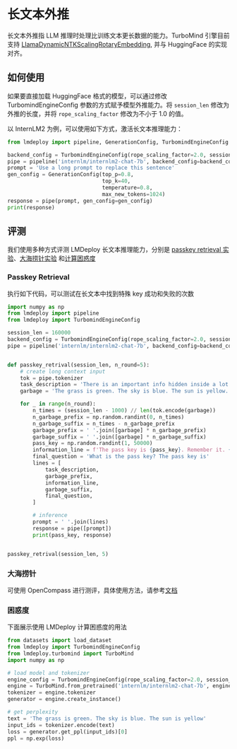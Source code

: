 # 长文本外推

长文本外推指 LLM 推理时处理比训练文本更长数据的能力。TurboMind 引擎目前支持 [LlamaDynamicNTKScalingRotaryEmbedding](https://github.com/huggingface/transformers/blob/main/src/transformers/models/llama/modeling_llama.py#L178), 并与 HuggingFace 的实现对齐。

## 如何使用

如果要直接加载 HuggingFace 格式的模型，可以通过修改 TurbomindEngineConfig 参数的方式赋予模型外推能力。将 `session_len` 修改为外推的长度，并将 `rope_scaling_factor` 修改为不小于 1.0 的值。

以 InternLM2 为例，可以使用如下方式，激活长文本推理能力：

```python
from lmdeploy import pipeline, GenerationConfig, TurbomindEngineConfig

backend_config = TurbomindEngineConfig(rope_scaling_factor=2.0, session_len=160000)
pipe = pipeline('internlm/internlm2-chat-7b', backend_config=backend_config)
prompt = 'Use a long prompt to replace this sentence'
gen_config = GenerationConfig(top_p=0.8,
                              top_k=40,
                              temperature=0.8,
                              max_new_tokens=1024)
response = pipe(prompt, gen_config=gen_config)
print(response)
```

## 评测

我们使用多种方式评测 LMDeploy 长文本推理能力，分别是 [passkey retrieval 实验](#passkey-retrieval)、[大海捞针实验](#大海捞针) 和[计算困惑度](#困惑度)

### Passkey Retrieval

执行如下代码，可以测试在长文本中找到特殊 key 成功和失败的次数

```python
import numpy as np
from lmdeploy import pipeline
from lmdeploy import TurbomindEngineConfig

session_len = 160000
backend_config = TurbomindEngineConfig(rope_scaling_factor=2.0, session_len=session_len)
pipe = pipeline('internlm/internlm2-chat-7b', backend_config=backend_config)


def passkey_retrival(session_len, n_round=5):
    # create long context input
    tok = pipe.tokenizer
    task_description = 'There is an important info hidden inside a lot of irrelevant text. Find it and memorize them. I will quiz you about the important information there.'
    garbage = 'The grass is green. The sky is blue. The sun is yellow. Here we go. There and back again.'

    for _ in range(n_round):
        n_times = (session_len - 1000) // len(tok.encode(garbage))
        n_garbage_prefix = np.random.randint(0, n_times)
        n_garbage_suffix = n_times - n_garbage_prefix
        garbage_prefix = ' '.join([garbage] * n_garbage_prefix)
        garbage_suffix = ' '.join([garbage] * n_garbage_suffix)
        pass_key = np.random.randint(1, 50000)
        information_line = f'The pass key is {pass_key}. Remember it. {pass_key} is the pass key.'  # noqa: E501
        final_question = 'What is the pass key? The pass key is'
        lines = [
            task_description,
            garbage_prefix,
            information_line,
            garbage_suffix,
            final_question,
        ]

        # inference
        prompt = ' '.join(lines)
        response = pipe([prompt])
        print(pass_key, response)


passkey_retrival(session_len, 5)
```

### 大海捞针

可使用 OpenCompass 进行测评，具体使用方法，请参考[文档](https://github.com/open-compass/opencompass/blob/main/docs/zh_cn/advanced_guides/needleinahaystack_eval.md)

### 困惑度

下面展示使用 LMDeploy 计算困惑度的用法

```python
from datasets import load_dataset
from lmdeploy import TurbomindEngineConfig
from lmdeploy.turbomind import TurboMind
import numpy as np

# load model and tokenizer
engine_config = TurbomindEngineConfig(rope_scaling_factor=2.0, session_len=160000)
engine = TurboMind.from_pretrained('internlm/internlm2-chat-7b', engine_config)
tokenizer = engine.tokenizer
generator = engine.create_instance()

# get perplexity
text = 'The grass is green. The sky is blue. The sun is yellow'
input_ids = tokenizer.encode(text)
loss = generator.get_ppl(input_ids)[0]
ppl = np.exp(loss)
```
